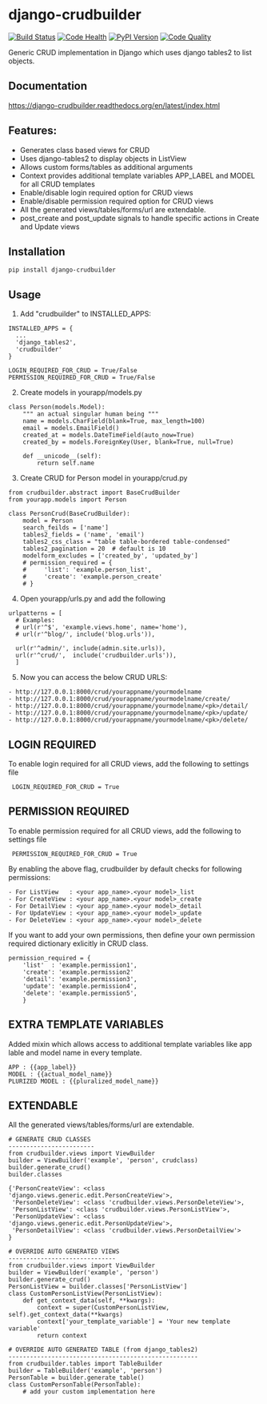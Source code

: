 # django-crudbuilder

[![Build Status](https://scrutinizer-ci.com/g/asifpy/django-crudbuilder/badges/build.png?b=master)](https://scrutinizer-ci.com/g/asifpy/django-crudbuilder/build-status/master) [![Code Health](https://landscape.io/github/asifpy/django-crudbuilder/master/landscape.svg?style=flat)](https://landscape.io/github/asifpy/django-crudbuilder/master) [![PyPI Version](https://img.shields.io/pypi/v/django-crudbuilder.svg)](https://pypi.python.org/pypi/django-crudbuilder) [![Code Quality](https://scrutinizer-ci.com/g/asifpy/django-crudbuilder/badges/quality-score.png?b=master)](https://scrutinizer-ci.com/g/asifpy/django-crudbuilder/?branch=master)


Generic CRUD implementation in Django which uses django tables2 to list objects.

Documentation
-------------

https://django-crudbuilder.readthedocs.org/en/latest/index.html

Features:
---------
- Generates class based views for CRUD
- Uses django-tables2 to display objects in ListView
- Allows custom forms/tables as additional arguments
- Context provides additional template variables APP_LABEL and MODEL for all CRUD templates
- Enable/disable login required option for CRUD views
- Enable/disable permission required option for CRUD views
- All the generated views/tables/forms/url are extendable.
- post_create and post_update signals to handle specific actions in Create and Update views

Installation
------------

`pip install django-crudbuilder`

Usage
-----

1. Add "crudbuilder" to INSTALLED_APPS:
  ``` 
  INSTALLED_APPS = {
    ...
    'django_tables2',
    'crudbuilder'
  }
  
  LOGIN_REQUIRED_FOR_CRUD = True/False
  PERMISSION_REQUIRED_FOR_CRUD = True/False
  ```

2. Create models in yourapp/models.py
  ``` 
  class Person(models.Model):
      """ an actual singular human being """
      name = models.CharField(blank=True, max_length=100)
      email = models.EmailField()
      created_at = models.DateTimeField(auto_now=True)
      created_by = models.ForeignKey(User, blank=True, null=True)
      
      def __unicode__(self):
          return self.name
  ``` 

3. Create CRUD for Person model in yourapp/crud.py
  ```
  from crudbuilder.abstract import BaseCrudBuilder
  from yourapp.models import Person

  class PersonCrud(BaseCrudBuilder):
      model = Person
      search_feilds = ['name']
      tables2_fields = ('name', 'email')
      tables2_css_class = "table table-bordered table-condensed"
      tables2_pagination = 20  # default is 10
      modelform_excludes = ['created_by', 'updated_by']
      # permission_required = {
      #     'list': 'example.person_list',
      #     'create': 'example.person_create'
      # }
  ```

4. Open yourapp/urls.py and add the following
  ```
  urlpatterns = [
    # Examples:
    # url(r'^$', 'example.views.home', name='home'),
    # url(r'^blog/', include('blog.urls')),

    url(r'^admin/', include(admin.site.urls)),
    url(r'^crud/',  include('crudbuilder.urls')),
    ]
  ``` 

5. Now you can access the below CRUD URLS:
  ``` 
  - http://127.0.0.1:8000/crud/yourappname/yourmodelname
  - http://127.0.0.1:8000/crud/yourappname/yourmodelname/create/
  - http://127.0.0.1:8000/crud/yourappname/yourmodelname/<pk>/detail/
  - http://127.0.0.1:8000/crud/yourappname/yourmodelname/<pk>/update/
  - http://127.0.0.1:8000/crud/yourappname/yourmodelname/<pk>/delete/
  ```

LOGIN REQUIRED
--------------
To enable login required for all CRUD views, add the following to settings file

``` LOGIN_REQUIRED_FOR_CRUD = True```


PERMISSION REQUIRED
-------------------
To enable permission required for all CRUD views, add the following to settings file

``` PERMISSION_REQUIRED_FOR_CRUD = True```

By enabling the above flag, crudbuilder by default checks for following permissions:

``` 
- For ListView   : <your app_name>.<your model>_list
- For CreateView : <your app_name>.<your model>_create
- For DetailView : <your app_name>.<your model>_detail
- For UpdateView : <your app_name>.<your model>_update
- For DeleteView : <your app_name>.<your model>_delete
``` 

If you want to add your own permissions, then define your own permission required dictionary exlicitly in CRUD class.
``` 
permission_required = {
    'list'  : 'example.permission1',
    'create': 'example.permission2'
    'detail': 'example.permission3',
    'update': 'example.permission4',
    'delete': 'example.permission5',
    }
``` 

EXTRA TEMPLATE VARIABLES
------------------------
Added mixin which allows access to additional template variables like app lable and model name in every template.

```
APP : {{app_label}}
MODEL : {{actual_model_name}}
PLURIZED MODEL : {{pluralized_model_name}}
```

EXTENDABLE
----------
All the generated views/tables/forms/url are extendable.

```
# GENERATE CRUD CLASSES
------------------------
from crudbuilder.views import ViewBuilder
builder = ViewBuilder('example', 'person', crudclass)
builder.generate_crud()
builder.classes

{'PersonCreateView': <class 'django.views.generic.edit.PersonCreateView'>,
 'PersonDeleteView': <class 'crudbuilder.views.PersonDeleteView'>,
 'PersonListView': <class 'crudbuilder.views.PersonListView'>, 
 'PersonUpdateView': <class 'django.views.generic.edit.PersonUpdateView'>,
 'PersonDetailView': <class 'crudbuilder.views.PersonDetailView'>
}

# OVERRIDE AUTO GENERATED VIEWS
------------------------------
from crudbuilder.views import ViewBuilder
builder = ViewBuilder('example', 'person')
builder.generate_crud()
PersonListView = builder.classes['PersonListView']
class CustomPersonListView(PersonListView):
    def get_context_data(self, **kwargs):
        context = super(CustomPersonListView, self).get_context_data(**kwargs)
        context['your_template_variable'] = 'Your new template variable'
        return context

# OVERRIDE AUTO GENERATED TABLE (from django_tables2)
-----------------------------------------------------
from crudbuilder.tables import TableBuilder
builder = TableBuilder('example', 'person')
PersonTable = builder.generate_table()
class CustomPersonTable(PersonTable):
    # add your custom implementation here
```

